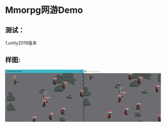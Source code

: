 # Mmorpg网游Demo

 
## 测试：
1.unity2019版本


## 样图:
![image](https://github.com/koliy/GameOnlineSyncDemo/blob/master/unity1.png)



